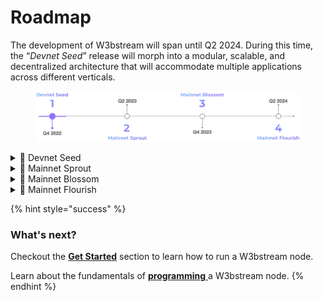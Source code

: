 # Roadmap

The development of W3bstream will span until Q2 2024. During this time, the “_Devnet Seed_”  release will morph into a modular, scalable, and decentralized architecture that will accommodate multiple applications across different verticals.

<figure><img src="../.gitbook/assets/image (2) (5).png" alt=""><figcaption></figcaption></figure>

<details>

<summary>🌰 Devnet Seed</summary>

* WASM-powered virtual machine for stream compute of device data
* Device and user binding based on DID
* Support IoTeX and Ethereum
* W3bstream Studio for developing apps
* Mobile SDKs

</details>

<details>

<summary>🌱 Mainnet Sprout</summary>

* Multi-tenant WASM virtual machine with distributed resource scheduling
* Integrate with decentralized storage protocols
* Zero-knowledge proof for dApps
* W3bstream Studio for VSCODE
* Embedded SDKs

</details>

<details>

<summary>🥀 Mainnet Blossom</summary>

* Support customized device onboarding via plugins
* Data Availability Committees (DACs) with sharding supported
* Stake to run nodes for the community-owned network
* Support mainstream L1s
* W3bstream Explorer for visualizing and analyzing

</details>

<details>

<summary>🌸 Mainnet Flourish</summary>

* DAC with on-chain attestation
* State expiry and data expiry
* Dynamic pricing of ordering nodes for specific dApps
* Privacy-preserving architecture with a nearly trustless setup
* Zero knowledge tools for developers

</details>

{% hint style="success" %}
### What's next?

Checkout the [**Get Started**](../client-sdks/introduction.md) section to learn how to run a W3bstream node.

Learn about the fundamentals of [**programming** ](../get-started/basic-concepts/)a W3bstream node.
{% endhint %}

